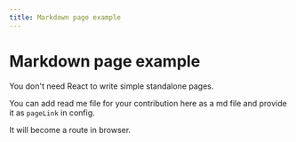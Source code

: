 ```yaml
---
title: Markdown page example
---
```


# Markdown page example

You don't need React to write simple standalone pages. 

You can add read me file for your contribution here as a md file and provide it as `pageLink` in config. 

It will become a route in browser.
